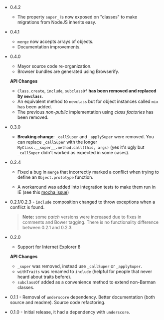 * 0.4.2
  * The property `super_` is now exposed on "classes" to make migrations from
    NodeJS inherits easy.

* 0.4.1
  * `merge` now accepts arrays of objects.
  * Documentation improvements.

* 0.4.0
  * Mayor source code re-organization.
  * Browser bundles are generated using Browserify.
 
  **API Changes**

  * `Class.create`, `include`, `subclassOf` **has been removed and replaced 
    by `newclass`**.
  * An equivalent method to `newclass` but for object instances called `mix` 
    has been added.
  * The previous _non-public_ implementation using _class factories_ 
    has been removed.

* 0.3.0
  * **Breaking change**: `_callSuper` and `_applySuper` were removed. 
    You can replace `_callSuper` with the longer 
    `MyClass.__super__.method.call(this, args)` (yes it's ugly but
    `_callSuper` didn't worked as expected in some cases).

* 0.2.4
  * Fixed a bug in `merge` that incorrectly marked a conflict when trying to 
  define an `Object.prototype` function.

  * A workaround was added into integration tests to make them run in IE (see 
  this [mocha issue](https://github.com/visionmedia/mocha/issues/502))

* 0.2.1/0.2.3 - `include` composition changed to throw exceptions when a 
  conflict is found.

  >**Note:** some _patch_ versions were increased due to fixes in comments and 
  Bower tagging. There is no functionality difference between 0.2.1 and 0.2.3.


* 0.2.0

  * Support for Internet Explorer 8

  **API Changes**

  * `_super` was removed, instead use `_callSuper` or `_applySuper`.
  * `withTraits` was renamed to `include` (helpful for people that never heard 
    about traits before).
  * `subclassOf` added as a convenience method to extend non-Barman classes.


* 0.1.1 - Removal of `underscore` dependency. Better documentation (both 
  source and readme). Source code refactoring.


* 0.1.0 - Initial release, it had a dependency with `underscore`.
